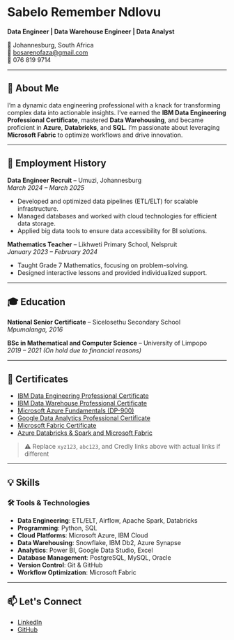 # Sabelo Remember Ndlovu  
**Data Engineer | Data Warehouse Engineer | Data Analyst**  

📍 Johannesburg, South Africa  
📧 bosarenofaza@gmail.com  
📱 076 819 9714  

---

## 👋 About Me  
I’m a dynamic data engineering professional with a knack for transforming complex data into actionable insights. I’ve earned the **IBM Data Engineering Professional Certificate**, mastered **Data Warehousing**, and became proficient in **Azure**, **Databricks**, and **SQL**. I’m passionate about leveraging **Microsoft Fabric** to optimize workflows and drive innovation.  

---

## 💼 Employment History  

**Data Engineer Recruit** – Umuzi, Johannesburg  
*March 2024 – March 2025*  
- Developed and optimized data pipelines (ETL/ELT) for scalable infrastructure.  
- Managed databases and worked with cloud technologies for efficient data storage.  
- Applied big data tools to ensure data accessibility for BI solutions.

**Mathematics Teacher** – Likhweti Primary School, Nelspruit  
*January 2023 – February 2024*  
- Taught Grade 7 Mathematics, focusing on problem-solving.  
- Designed interactive lessons and provided individualized support.

---

## 🎓 Education  

**National Senior Certificate** – Sicelosethu Secondary School  
*Mpumalanga, 2016*  

**BSc in Mathematical and Computer Science** – University of Limpopo  
*2019 – 2021 (On hold due to financial reasons)*  

---

## 📜 Certificates  

- [IBM Data Engineering Professional Certificate](https://www.credly.com/badges/bb67b154-2a34-43e5-b6f6-f4a39b52922b/public_url)  
- [IBM Data Warehouse Professional Certificate](https://www.credly.com/badges/d6f93c79-4c87-4ac5-880c-139e49f9aa8a/public_url)  
- [Microsoft Azure Fundamentals (DP-900)](https://learn.microsoft.com/en-us/users/sabelondlovu-6853/credentials)  
- [Google Data Analytics Professional Certificate](https://www.coursera.org/account/accomplishments/professional-cert/xyz123)  
- [Microsoft Fabric Certificate](https://learn.microsoft.com/en-us/users/sabelondlovu-6853/credentials)  
- [Azure Databricks & Spark and Microsoft Fabric](https://www.udemy.com/certificate/UC-abc123/)  

> ⚠️ Replace `xyz123`, `abc123`, and Credly links above with actual links if different

---

## 💡 Skills  

### 🛠️ Tools & Technologies  
- **Data Engineering**: ETL/ELT, Airflow, Apache Spark, Databricks  
- **Programming**: Python, SQL  
- **Cloud Platforms**: Microsoft Azure, IBM Cloud  
- **Data Warehousing**: Snowflake, IBM Db2, Azure Synapse  
- **Analytics**: Power BI, Google Data Studio, Excel  
- **Database Management**: PostgreSQL, MySQL, Oracle  
- **Version Control**: Git & GitHub  
- **Workflow Optimization**: Microsoft Fabric  

---

## 📫 Let's Connect  
- [LinkedIn](https://www.linkedin.com/in/sabelondlovu)  
- [GitHub](https://github.com/SabeloRemember-Ndlovu)  
